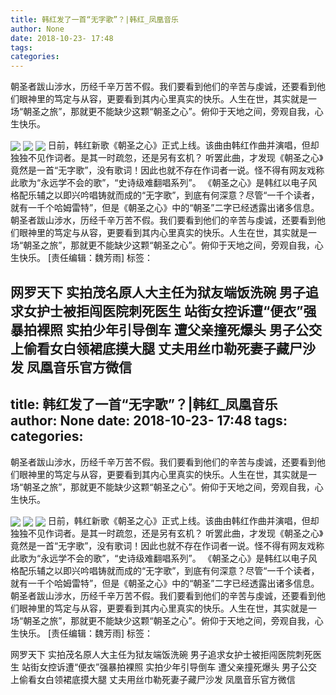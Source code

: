 ```yaml
---
title: 韩红发了一首“无字歌”？|韩红_凤凰音乐
author: None
date: 2018-10-23- 17:48
tags: 
categories: 
---
```

朝圣者跋山涉水，历经千辛万苦不假。我们要看到他们的辛苦与虔诚，还要看到他们眼神里的笃定与从容，更要看到其内心里真实的快乐。人生在世，其实就是一场“朝圣之旅”，那就更不能缺少这颗“朝圣之心”。俯仰于天地之间，旁观自我，心生快乐。
<!-- more -->
        
<img align="center" border="0" src="http://p1.ifengimg.com/2018_43/eba276fb-1e78-493f-96d6-bdd497126104_4D15F002FFFB892D1D0DE7AF096491AF538D65F5_w550_h550.jpg" />
			
<img align="center" border="0" src="http://img.ifeng.com/page/Logo.gif" />
    
<img align="center" border="0" src="http://d.ifengimg.com/w80_h80_nocache/y2.ifengimg.com/e01ed39fc2da5d4a/2013/1224/yue.jpg" />
日前，韩红新歌《朝圣之心》正式上线。该曲由韩红作曲并演唱，但却独独不见作词者。是其一时疏忽，还是另有玄机？
听罢此曲，才发现《朝圣之心》竟然是一首“无字歌”，没有歌词！因此也就不存在作词者一说。怪不得有网友戏称此歌为“永远学不会的歌”，“史诗级难翻唱系列”。
《朝圣之心》是韩红以电子风格配乐辅之以即兴吟唱铸就而成的“无字歌”，到底有何深意？尽管“一千个读者，就有一千个哈姆雷特”，但是《朝圣之心》中的“朝圣”二字已经透露出诸多信息。
朝圣者跋山涉水，历经千辛万苦不假。我们要看到他们的辛苦与虔诚，还要看到他们眼神里的笃定与从容，更要看到其内心里真实的快乐。人生在世，其实就是一场“朝圣之旅”，那就更不能缺少这颗“朝圣之心”。俯仰于天地之间，旁观自我，心生快乐。
[责任编辑：魏芳雨]
标签：
     
网罗天下
实拍茂名原人大主任为狱友端饭洗碗
男子追求女护士被拒闯医院刺死医生
站街女控诉遭“便衣”强暴拍裸照
实拍少年引导倒车 遭父亲撞死爆头
男子公交上偷看女白领裙底摸大腿
丈夫用丝巾勒死妻子藏尸沙发
凤凰音乐官方微信
---
title: 韩红发了一首“无字歌”？|韩红_凤凰音乐
author: None
date: 2018-10-23- 17:48
tags: 
categories: 
---
朝圣者跋山涉水，历经千辛万苦不假。我们要看到他们的辛苦与虔诚，还要看到他们眼神里的笃定与从容，更要看到其内心里真实的快乐。人生在世，其实就是一场“朝圣之旅”，那就更不能缺少这颗“朝圣之心”。俯仰于天地之间，旁观自我，心生快乐。
<!-- more -->
        
<img align="center" border="0" src="http://p1.ifengimg.com/2018_43/eba276fb-1e78-493f-96d6-bdd497126104_4D15F002FFFB892D1D0DE7AF096491AF538D65F5_w550_h550.jpg" />
			
<img align="center" border="0" src="http://img.ifeng.com/page/Logo.gif" />
    
<img align="center" border="0" src="http://d.ifengimg.com/w80_h80_nocache/y2.ifengimg.com/e01ed39fc2da5d4a/2013/1224/yue.jpg" />
日前，韩红新歌《朝圣之心》正式上线。该曲由韩红作曲并演唱，但却独独不见作词者。是其一时疏忽，还是另有玄机？
听罢此曲，才发现《朝圣之心》竟然是一首“无字歌”，没有歌词！因此也就不存在作词者一说。怪不得有网友戏称此歌为“永远学不会的歌”，“史诗级难翻唱系列”。
《朝圣之心》是韩红以电子风格配乐辅之以即兴吟唱铸就而成的“无字歌”，到底有何深意？尽管“一千个读者，就有一千个哈姆雷特”，但是《朝圣之心》中的“朝圣”二字已经透露出诸多信息。
朝圣者跋山涉水，历经千辛万苦不假。我们要看到他们的辛苦与虔诚，还要看到他们眼神里的笃定与从容，更要看到其内心里真实的快乐。人生在世，其实就是一场“朝圣之旅”，那就更不能缺少这颗“朝圣之心”。俯仰于天地之间，旁观自我，心生快乐。
[责任编辑：魏芳雨]
标签：
     
网罗天下
实拍茂名原人大主任为狱友端饭洗碗
男子追求女护士被拒闯医院刺死医生
站街女控诉遭“便衣”强暴拍裸照
实拍少年引导倒车 遭父亲撞死爆头
男子公交上偷看女白领裙底摸大腿
丈夫用丝巾勒死妻子藏尸沙发
凤凰音乐官方微信
